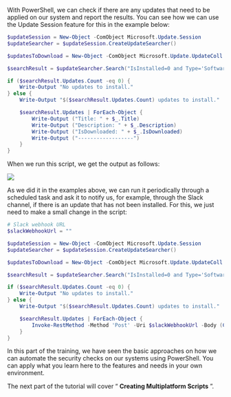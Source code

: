 
With PowerShell, we can check if there are any updates that need to be applied on our system and report the results. You can see how we can use the Update Session feature for this in the example below:

```powershell
$updateSession = New-Object -ComObject Microsoft.Update.Session
$updateSearcher = $updateSession.CreateUpdateSearcher()

$updatesToDownload = New-Object -ComObject Microsoft.Update.UpdateColl

$searchResult = $updateSearcher.Search("IsInstalled=0 and Type='Software'")

if ($searchResult.Updates.Count -eq 0) {
	Write-Output "No updates to install."
} else {
	Write-Output "$($searchResult.Updates.Count) updates to install."

	$searchResult.Updates | ForEach-Object {
		Write-Output ("Title: " + $_.Title)
		Write-Output ("Description: " + $_.Description)
		Write-Output ("IsDownloaded: " + $_.IsDownloaded)
		Write-Output ("------------------")
	}
}
```

When we run this script, we get the output as follows:

  
  

![](https://letsdefend-images.s3.us-east-2.amazonaws.com/Courses/advanced+powershell+for+blue+team/3/ps43.png)

  
  

As we did it in the examples above, we can run it periodically through a scheduled task and ask it to notify us, for example, through the Slack channel, if there is an update that has not been installed. For this, we just need to make a small change in the script:

```powershell
# Slack webhook URL
$slackWebhookUrl = ""

$updateSession = New-Object -ComObject Microsoft.Update.Session
$updateSearcher = $updateSession.CreateUpdateSearcher()

$updatesToDownload = New-Object -ComObject Microsoft.Update.UpdateColl

$searchResult = $updateSearcher.Search("IsInstalled=0 and Type='Software'")

if ($searchResult.Updates.Count -eq 0) {
	Write-Output "No updates to install."
} else {
	Write-Output "$($searchResult.Updates.Count) updates to install."

	$searchResult.Updates | ForEach-Object {
		Invoke-RestMethod -Method 'Post' -Uri $slackWebhookUrl -Body (ConvertTo-Json -InputObject $_.Title)
	}
}
```

In this part of the training, we have seen the basic approaches on how we can automate the security checks on our systems using PowerShell. You can apply what you learn here to the features and needs in your own environment.

  

The next part of the tutorial will cover “ **Creating Multiplatform Scripts** ”.